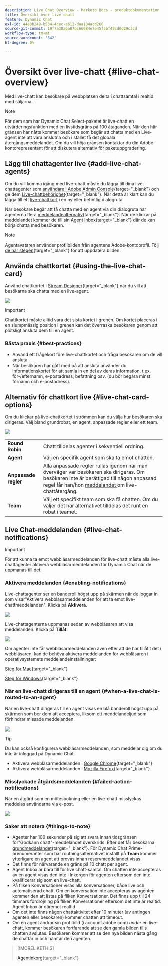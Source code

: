 ```yaml
---
description: Live Chat Overview - Marketo Docs - produktdokumentation
title: Översikt över live-chatt
feature: Dynamic Chat
exl-id: 44e8b249-b534-4cec-a612-daa184acd266
source-git-commit: 19f7a38a6a87bc66084e7e45f5bf49cd0d29c3cd
workflow-type: tm+mt
source-wordcount: '842'
ht-degree: 0%

---
```


# Översikt över live-chatt {#live-chat-overview}

Med live-chatt kan besökare på webbplatsen delta i chattsamtal i realtid med säljarna.

>[!NOTE]
>
>För dem som har Dynamic Chat Select-paketet är live-chatt en utvärderingsfunktion med en livstidsgräns på 100 åtaganden. När den här gränsen har nåtts kommer besökare som begär att chatta med en Live-agent inte att vara anslutna och i stället få det globala återgångsmeddelandet. Om du vill höja gränsen kontaktar du din Adobe-kontorepresentant för att diskutera alternativ för paketuppgradering.

## Lägg till chattagenter live {#add-live-chat-agents}

Om du vill komma igång med live-chatt måste du lägga till dina live-chattagenter som [användare i Adobe Admin Console](/help/marketo/product-docs/demand-generation/dynamic-chat/setup-and-configuration/add-or-remove-chat-users.md#add-a-chat-user){target="_blank"} och ge dem [Live-chattbehörighet](/help/marketo/product-docs/demand-generation/dynamic-chat/setup-and-configuration/permissions.md){target="_blank"}. När detta är klart kan du lägga till ett [live-chattkort](#using-the-live-chat-card) i en ny eller befintlig dialogruta.

När besökare begär att få chatta med en agent via din dialogruta har agenterna flera [meddelandealternativ](/help/marketo/product-docs/demand-generation/dynamic-chat/live-chat/agent-inbox.md#live-chat-notifications){target="_blank"}. När de klickar på meddelandet kommer de till sin [Agent Inbox](/help/marketo/product-docs/demand-generation/dynamic-chat/live-chat/agent-inbox.md){target="_blank"} där de kan börja chatta med besökaren.

>[!NOTE]
>
>Agentavataren använder profilbilden från agentens Adobe-kontoprofil. Följ [de här stegen](https://helpx.adobe.com/se/manage-account/using/edit-adobe-account-personal-profile.html){target="_blank"} för att uppdatera bilden.

## Använda chattkortet {#using-the-live-chat-card}

Använd chattkortet i [Stream Designer](/help/marketo/product-docs/demand-generation/dynamic-chat/automated-chat/stream-designer.md){target="_blank"} när du vill att besökarna ska chatta med en live-agent.

![](assets/live-chat-overview-1.png)

>[!IMPORTANT]
>
>Chattkortet måste alltid vara det sista kortet i grenen. Om kortet placeras i en slumpmässig position i grenen kan det överraska besökaren genom att plötsligt ansluta dem till en agent.

### Bästa praxis {#best-practices}

* Använd ett frågekort före live-chattkortet och fråga besökaren om de vill ansluta.
* När besökaren har gått med på att ansluta använder du informationskortet för att samla in en del av deras information, t.ex. för-/efternamn, e-postadress, befattning osv. (du bör begära minst förnamn och e-postadress).

## Alternativ för chattkort live {#live-chat-card-options}

Om du klickar på live-chattkortet i strömmen kan du välja hur besökaren ska dirigeras. Välj bland grundrobat, en agent, anpassade regler eller ett team.

![](assets/live-chat-overview-2.png)

<table> 
 <tbody> 
  <tr> 
   <td><b>Round Robin</b></td>
   <td>Chatt tilldelas agenter i sekventiell ordning.</td>
  </tr> 
  <tr> 
   <td><b>Agent</b></td>
   <td>Välj en specifik agent som ska ta emot chatten.</td>
  </tr>
    <tr> 
   <td><b>Anpassade regler</b></td>
   <td>Alla anpassade regler rullas igenom när man överväger var besökaren ska dirigeras. Om besökaren inte är berättigad till någon anpassad regel får han/hon <a href="/help/marketo/product-docs/demand-generation/dynamic-chat/setup-and-configuration/agent-management.md#live-chat-fallback" target="_blank">meddelandet </a> om live-chattåtergång.</td>
  </tr> 
  <tr> 
   <td><b>Team</b></td>
   <td>Välj ett specifikt team som ska få chatten. Om du väljer det här alternativet tilldelas det runt en robat i teamet.</td>
  </tr>
 </tbody> 
</table>

## Live Chat-meddelanden {#live-chat-notifications}

>[!IMPORTANT]
>
>För att kunna ta emot webbläsarmeddelanden för live-chatt måste alla live-chattagenter aktivera webbläsarmeddelanden för Dynamic Chat när de uppmanas till det.

### Aktivera meddelanden {#enabling-notifications}

Live-chattagenter ser en banderoll högst upp på skärmen när de loggar in som visar&quot;Aktivera webbläsarmeddelanden för att ta emot live-chattmeddelanden&quot;. Klicka på **Aktivera**.

![](assets/live-chat-overview-4.png)

Live-chattagenterna uppmanas sedan av webbläsaren att visa meddelanden. Klicka på **Tillåt**.

![](assets/live-chat-overview-5.png)

Om agenter inte får webbläsarmeddelanden även efter att de har tillåtit det i webbläsaren, kan de behöva aktivera meddelanden för webbläsaren i operativsystemets meddelandeinställningar:

[Steg för Mac](https://support.apple.com/guide/mac-help/change-notifications-settings-mh40583/mac){target="_blank"}

[Steg för Windows](https://support.microsoft.com/en-us/windows/change-notification-settings-in-windows-8942c744-6198-fe56-4639-34320cf9444e){target="_blank"}

### När en live-chatt dirigeras till en agent {#when-a-live-chat-is-routed-to-an-agent}

När en live-chatt dirigeras till en agent visas en blå banderoll högst upp på skärmen som ber dem att acceptera, liksom ett meddelandeljud som förhindrar missade meddelanden.

![](assets/live-chat-overview-3.png)

>[!TIP]
>
>Du kan också konfigurera webbläsarmeddelanden, som meddelar dig om du inte är inloggad på Dynamic Chat.
>
>* Aktivera webbläsarmeddelanden i [Google Chrome](https://support.google.com/chrome/answer/3220216?hl=en&amp;co=GENIE.Platform%3DDesktop){target="_blank"}
>* Aktivera webbläsarmeddelanden i [Mozilla Firefox](https://support.mozilla.org/en-US/kb/push-notifications-firefox){target="_blank"}

### Misslyckade åtgärdsmeddelanden {#failed-action-notifications}

När en åtgärd som en mötesbokning eller en live-chatt misslyckas meddelas användarna via e-post.

![](assets/live-chat-overview-6.png)

### Saker att notera {#things-to-note}

* Agenter har 100 sekunder på sig att svara innan tidsgränsen för&quot;Godkänn chatt&quot;-meddelandet överskrids. Efter det får besökarna [grundmeddelandet](/help/marketo/product-docs/demand-generation/dynamic-chat/setup-and-configuration/agent-management.md#live-chat-fallback){target="_blank"}. För Dynamic Chat Prime-prenumeranter som har routningsalternativet inställt på **Team** kommer ytterligare en agent att provas innan reservmeddelandet visas.
* Det finns för närvarande en gräns på 10 chatt per agent.
* Agent Inbox är bara till för live chatt-samtal. Om chatten inte accepteras av en agent visas den inte i Inkorgen för agenten eftersom den inte kvalificerar sig som en live-chatt.
* På fliken Konversationer visas alla konversationer, både live och automatiserad chatt. Om en konversation inte accepteras av agenten kommer den att listas på fliken Konversationer. Det finns upp till 24 timmars fördröjning på fliken Konversationer eftersom det inte är realtid. Agent Inbox är däremot realtid.
* Om det inte finns någon chattaktivitet efter 10 minuter (av antingen agenten eller besökaren) kommer chatten att timeout.
* Om en agent ändrar sin profilbild (i account.adobe.com) _under_ en live-chatt, kommer besökaren fortfarande att se den gamla bilden tills chatten avslutas. Besökaren kommer att se den nya bilden nästa gång de chattar in och hämtar den agenten.

>[!MORELIKETHIS]
>
>[Agentinkorg](/help/marketo/product-docs/demand-generation/dynamic-chat/live-chat/agent-inbox.md){target="_blank"}
